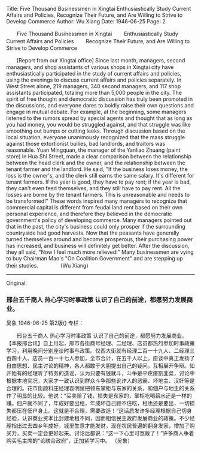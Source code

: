 Title: Five Thousand Businessmen in Xingtai Enthusiastically Study Current Affairs and Policies, Recognize Their Future, and Are Willing to Strive to Develop Commerce
Author: Wu Xiang
Date: 1946-06-25
Page: 2

　　Five Thousand Businessmen in Xingtai
　　Enthusiastically Study Current Affairs and Policies
　　Recognize Their Future, and Are Willing to Strive to Develop Commerce

　　[Report from our Xingtai office] Since last month, managers, second managers, and shop assistants of various shops in Xingtai city have enthusiastically participated in the study of current affairs and policies, using the evenings to discuss current affairs and policies separately. In West Street alone, 219 managers, 340 second managers, and 117 shop assistants participated, totaling more than 5,000 people in the city. The spirit of free thought and democratic discussion has truly been promoted in the discussions, and everyone dares to boldly raise their own questions and engage in mutual debate. For example, at the beginning, some managers listened to the rumors spread by special agents and thought that as long as you had money, you would be struggled against, and that struggle was like smoothing out bumps or cutting leeks. Through discussion based on the local situation, everyone unanimously recognized that the mass struggle against those extortionist bullies, bad landlords, and traitors was reasonable. Yuan Mingquan, the manager of the Yanliao Zhuang (paint store) in Hua Shi Street, made a clear comparison between the relationship between the head clerk and the owner, and the relationship between the tenant farmer and the landlord. He said, "If the business loses money, the loss is the owner's, and the clerk still earns the same salary. It's different for tenant farmers. If the year is good, they have to pay rent; if the year is bad, they can't even feed themselves, and they still have to pay rent. All the losses are borne by the tenant farmers. This is unreasonable and needs to be transformed!" These words inspired many managers to recognize that commercial capital is different from feudal land rent based on their own personal experience, and therefore they believed in the democratic government's policy of developing commerce. Many managers pointed out that in the past, the city's business could only prosper if the surrounding countryside had good harvests. Now that the peasants have generally turned themselves around and become prosperous, their purchasing power has increased, and business will definitely get better. After the discussion, they all said, "Now I feel much more relieved!" Many businessmen are vying to buy Chairman Mao's "On Coalition Government" and are stepping up their studies.
　　　　(Wu Xiang)



<hr /> 

Original: 


### 邢台五千商人  热心学习时事政策  认识了自己的前途，都愿努力发展商业。
吴象
1946-06-25
第2版()
专栏：

　　邢台五千商人
    热心学习时事政策
    认识了自己的前途，都愿努力发展商业。
    【本报邢台讯】自上月起，邢市各街商号经理、二经理、店员都热烈参加时事政策学习，利用晚间分别座谈时事与政策。仅西大街就有经理二百一十九人、二经理三百四十人、店员一百一十七人参加，全市合计，在五千人以上。座谈中真正发扬了自由思想、民主讨论的精神，各人都敢于大胆提出自己的疑问，互相展开争辩。如开始有的经理听了特务的造谣，认为只要有钱就斗，斗争是平疙瘩割韭菜，讨论中根据本地实况，大家才一致认识到群众斗争那些讹诈人的恶霸、坏地主、汉奸等是合理的。花市街颜料庄经理袁明泉把领东掌柜与东家的关系，和佃户与地主的关系作了明显的比较。他说：“买卖赔了钱，损失是东家的，掌柜吃喝薪水还是一样的赚。佃户就不同了，年成好要出租，年成坏自己顾不住吃，租也还是要出，一切损失都压在佃户身上。这就是不合理，需要改造！”这话启发许多经理根据自己切身经验，认识商业资本比封建地租不同，因而相信民主政府发展商业的政策。不少经理指出过去四乡年成好，城里生意才能发财，现在农民普遍的翻身发家，增加了购买力，买卖一定会更好起来。讨论后都说：“这一下心里可宽敞了！”许多商人争着购买毛主席的“论联合政府”，正加紧学习中。
            （吴象）
